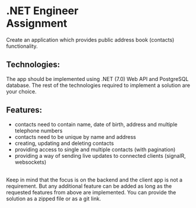 # .NET Engineer <br/> Assignment

Create an application which provides public address book (contacts) functionality.
## Technologies:
The app should be implemented using .NET (7.0) Web API and PostgreSQL
database.
The rest of the technologies required to implement a solution are your choice.
<br/>
## Features:
* contacts need to contain name, date of birth, address and multiple telephone numbers
* contacts need to be unique by name and address
* creating, updating and deleting contacts
* providing access to single and multiple contacts (with pagination)
* providing a way of sending live updates to connected clients (signalR, websockets)
<br/>
Keep in mind that the focus is on the backend and the client app is not a requirement. But any
additional feature can be added as long as the requested features from above are implemented.
You can provide the solution as a zipped file or as a git link.
